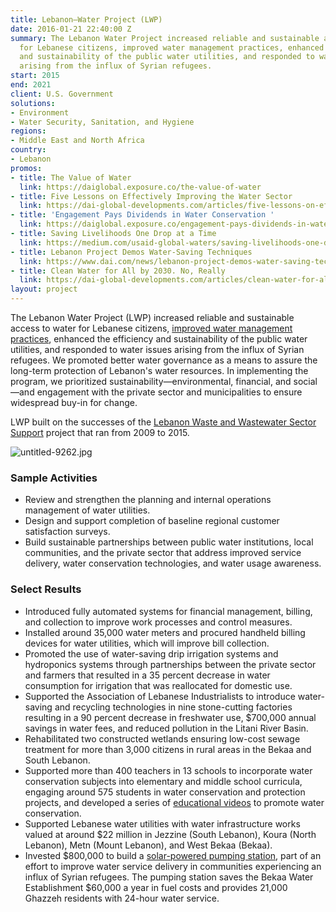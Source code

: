 ```yaml
---
title: Lebanon—Water Project (LWP)
date: 2016-01-21 22:40:00 Z
summary: The Lebanon Water Project increased reliable and sustainable access to water
  for Lebanese citizens, improved water management practices, enhanced the efficiency
  and sustainability of the public water utilities, and responded to water issues
  arising from the influx of Syrian refugees.
start: 2015
end: 2021
client: U.S. Government
solutions:
- Environment
- Water Security, Sanitation, and Hygiene
regions:
- Middle East and North Africa
country:
- Lebanon
promos:
- title: The Value of Water
  link: https://daiglobal.exposure.co/the-value-of-water
- title: Five Lessons on Effectively Improving the Water Sector
  link: https://dai-global-developments.com/articles/five-lessons-on-effectively-improving-the-water-sector
- title: 'Engagement Pays Dividends in Water Conservation '
  link: https://daiglobal.exposure.co/engagement-pays-dividends-in-water-conservation
- title: Saving Livelihoods One Drop at a Time
  link: https://medium.com/usaid-global-waters/saving-livelihoods-one-drop-at-a-time-269e1f3a9af7
- title: Lebanon Project Demos Water-Saving Techniques
  link: https://www.dai.com/news/lebanon-project-demos-water-saving-techniques
- title: Clean Water for All by 2030. No, Really
  link: https://dai-global-developments.com/articles/clean-water-for-all-by-2030-no-really
layout: project
---
```


The Lebanon Water Project (LWP) increased reliable and sustainable access to water for Lebanese citizens, [improved water management practices](https://medium.com/usaid-global-waters/saving-livelihoods-one-drop-at-a-time-269e1f3a9af7), enhanced the efficiency and sustainability of the public water utilities, and responded to water issues arising from the influx of Syrian refugees. We promoted better water governance as a means to assure the long-term protection of Lebanon's water resources. In implementing the program, we prioritized sustainability—environmental, financial, and social—and engagement with the private sector and municipalities to ensure widespread buy-in for change.

LWP built on the successes of the [Lebanon Waste and Wastewater Sector Support](/our-work/projects/lebanon-water-and-wastewater-sector-support-lwwss) project that ran from 2009 to 2015.

![untitled-9262.jpg](/uploads/untitled-9262.jpg)

### Sample Activities

* Review and strengthen the planning and internal operations management of water utilities.
* Design and support completion of baseline regional customer satisfaction surveys.
* Build sustainable partnerships between public water institutions, local communities, and the private sector that address improved service delivery, water conservation technologies, and water usage awareness.

### Select Results

* Introduced fully automated systems for financial management, billing, and collection to improve work processes and control measures.
* Installed around 35,000 water meters and procured handheld billing devices for water utilities, which will improve bill collection.
* Promoted the use of water-saving drip irrigation systems and hydroponics systems through partnerships between the private sector and farmers that resulted in a 35 percent decrease in water consumption for irrigation that was reallocated for domestic use.
* Supported the Association of Lebanese Industrialists to introduce water-saving and recycling technologies in nine stone-cutting factories resulting in a 90 percent decrease in freshwater use, $700,000 annual savings in water fees, and reduced pollution in the Litani River Basin.
* Rehabilitated two constructed wetlands ensuring low-cost sewage treatment for more than 3,000 citizens in rural areas in the Bekaa and South Lebanon.
* Supported more than 400 teachers in 13 schools to incorporate water conservation subjects into elementary and middle school curricula, engaging around 575 students in water conservation and protection projects, and developed a series of [educational videos](https://www.facebook.com/LebanonWater/videos/?ref=page_internal) to promote water conservation.
* Supported Lebanese water utilities with water infrastructure works valued at around $22 million in Jezzine (South Lebanon), Koura (North Lebanon), Metn (Mount Lebanon), and West Bekaa (Bekaa).
* Invested $800,000 to build a [solar-powered pumping station](https://www.facebook.com/379530712212532/videos/108987134572994), part of an effort to improve water service delivery in communities experiencing an influx of Syrian refugees. The pumping station saves the Bekaa Water Establishment $60,000 a year in fuel costs and provides 21,000 Ghazzeh residents with 24-hour water service.
